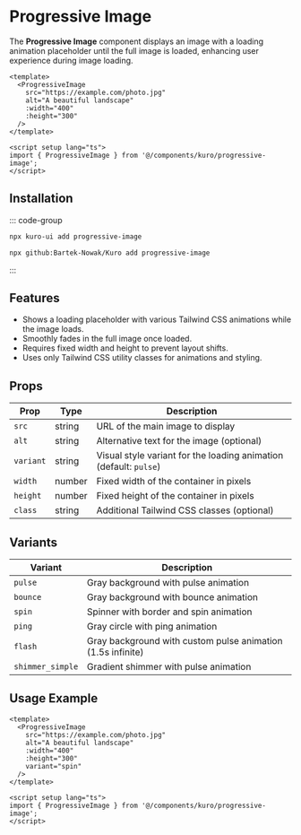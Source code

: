 # Progressive Image

The **Progressive Image** component displays an image with a loading animation placeholder until the full image is loaded, enhancing user experience during image loading.

```vue
<template>
  <ProgressiveImage
    src="https://example.com/photo.jpg"
    alt="A beautiful landscape"
    :width="400"
    :height="300"
  />
</template>

<script setup lang="ts">
import { ProgressiveImage } from '@/components/kuro/progressive-image';
</script>
```
## Installation

::: code-group
```bash [npx via npm]
npx kuro-ui add progressive-image
```
```bash [npx via GitHub]
npx github:Bartek-Nowak/Kuro add progressive-image
```
:::

## Features

- Shows a loading placeholder with various Tailwind CSS animations while the image loads.
- Smoothly fades in the full image once loaded.
- Requires fixed width and height to prevent layout shifts.
- Uses only Tailwind CSS utility classes for animations and styling.

## Props

| Prop    | Type   | Description                              |
| ------- | ------ | ---------------------------------------- |
| `src`   | string | URL of the main image to display         |
| `alt`   | string | Alternative text for the image (optional)|
| `variant` | string | Visual style variant for the loading animation (default: `pulse`) |
| `width` | number | Fixed width of the container in pixels   |
| `height`| number | Fixed height of the container in pixels  |
| `class` | string | Additional Tailwind CSS classes (optional) |

## Variants

| Variant       | Description                               |
| ------------- | ----------------------------------------- |
| `pulse`       | Gray background with pulse animation      |
| `bounce`      | Gray background with bounce animation     |
| `spin`        | Spinner with border and spin animation    |
| `ping`        | Gray circle with ping animation            |
| `flash`       | Gray background with custom pulse animation (1.5s infinite) |
| `shimmer_simple` | Gradient shimmer with pulse animation    |

## Usage Example

```vue
<template>
  <ProgressiveImage
    src="https://example.com/photo.jpg"
    alt="A beautiful landscape"
    :width="400"
    :height="300"
    variant="spin"
  />
</template>

<script setup lang="ts">
import { ProgressiveImage } from '@/components/kuro/progressive-image';
</script>
```